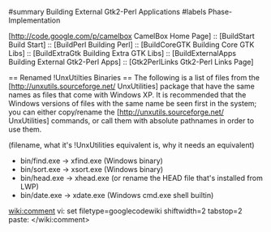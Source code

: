 ﻿#summary Building External Gtk2-Perl Applications
#labels Phase-Implementation

[http://code.google.com/p/camelbox CamelBox Home Page] ::
[BuildStart Build Start] ::
[BuildPerl Building Perl] ::
[BuildCoreGTK Building Core GTK Libs] ::
[BuildExtraGtk Building Extra GTK Libs] ::
[BuildExternalApps Building External Gtk2-Perl Apps] ::
[Gtk2PerlLinks Gtk2-Perl Links Page]

== Renamed !UnxUtilties Binaries ==
The following is a list of files from the [http://unxutils.sourceforge.net/ UnxUtilities] package that have the same names as files that come with Windows
XP. It is recommended that the Windows versions of files with the same name be
seen first in the system; you can either copy/rename the
[http://unxutils.sourceforge.net/ UnxUtilities] commands, or call them with
absolute pathnames in order to use them.

(filename, what it's !UnxUtilities equivalent is, why it needs an equivalent)
  * bin/find.exe -> xfind.exe (Windows binary)
  * bin/sort.exe -> xsort.exe (Windows binary)
  * bin/head.exe -> xhead.exe (or rename the HEAD file that's installed from LWP)
  * bin/date.exe -> xdate.exe (Windows cmd.exe shell builtin)

<wiki:comment>
vi: set filetype=googlecodewiki shiftwidth=2 tabstop=2 paste:
</wiki:comment>
